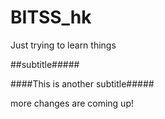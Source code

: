 # BITSS_hk

Just trying to learn things

##subtitle#####

####This is another subtitle#####


more changes are coming up!


